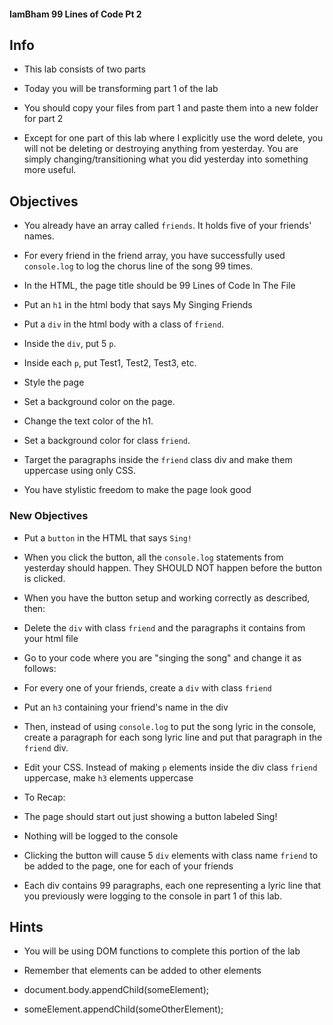 #### IamBham 99 Lines of Code Pt 2

## Info

* This lab consists of two parts

* Today you will be transforming part 1 of the lab

* You should copy your files from part 1 and paste them into a new folder for part 2

* Except for one part of this lab where I explicitly use the word delete, you will not be deleting or destroying anything from yesterday. You are simply changing/transitioning what you did yesterday into something more useful.

## Objectives

* You already have an array called `friends`. It holds five of your friends' names.

* For every friend in the friend array, you have successfully used `console.log` to log the chorus line of the song 99 times.

* In the HTML, the page title should be 99 Lines of Code In The File

* Put an `h1` in the html body that says My Singing Friends

* Put a `div` in the html body with a class of `friend`.

* Inside the `div`, put 5 `p`.

* Inside each `p`, put Test1, Test2, Test3, etc.

* Style the page

* Set a background color on the page.

* Change the text color of the h1.

* Set a background color for class `friend`.

* Target the paragraphs inside the `friend` class div and make them uppercase using only CSS.

* You have stylistic freedom to make the page look good

### New Objectives

* Put a `button` in the HTML that says `Sing!`

* When you click the button, all the `console.log` statements from yesterday should happen. They SHOULD NOT happen before the button is clicked.

* When you have the button setup and working correctly as described, then:

* Delete the `div` with class `friend` and the paragraphs it contains from your html file

* Go to your code where you are "singing the song" and change it as follows:

* For every one of your friends, create a `div` with class `friend`

* Put an `h3` containing your friend's name in the div

* Then, instead of using `console.log` to put the song lyric in the console, create a paragraph for each song lyric line and put that paragraph in the `friend` div.

* Edit your CSS. Instead of making `p` elements inside the div class `friend` uppercase, make `h3` elements uppercase

* To Recap:

* The page should start out just showing a button labeled Sing!

* Nothing will be logged to the console

* Clicking the button will cause 5 `div` elements with class name `friend` to be added to the page, one for each of your friends

* Each div contains 99 paragraphs, each one representing a lyric line that you previously were logging to the console in part 1 of this lab.

## Hints

* You will be using DOM functions to complete this portion of the lab

* Remember that elements can be added to other elements

* document.body.appendChild(someElement);

* someElement.appendChild(someOtherElement);